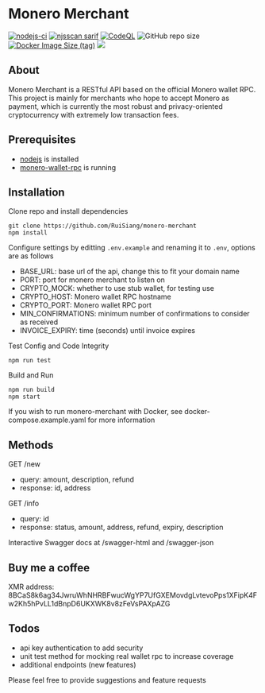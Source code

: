 # Monero Merchant

[![nodejs-ci](https://github.com/RuiSiang/monero-merchant/actions/workflows/nodejs-ci.yml/badge.svg)](https://github.com/RuiSiang/monero-merchant/actions/workflows/nodejs-ci.yml)
[![njsscan sarif](https://github.com/RuiSiang/monero-merchant/actions/workflows/njsscan-analysis.yml/badge.svg)](https://github.com/RuiSiang/monero-merchant/actions/workflows/njsscan-analysis.yml)
[![CodeQL](https://github.com/RuiSiang/monero-merchant/actions/workflows/codeql-analysis.yml/badge.svg)](https://github.com/RuiSiang/monero-merchant/actions/workflows/codeql-analysis.yml)
![GitHub repo size](https://img.shields.io/github/repo-size/ruisiang/monero-merchant?color=orange)
[![Docker Image Size (tag)](https://img.shields.io/docker/image-size/ruisiang/monero-merchant/latest?label=docker%20image%20size)](https://hub.docker.com/r/ruisiang/monero-merchant)
[![](https://images.microbadger.com/badges/version/ruisiang/monero-merchant.svg)](https://hub.docker.com/r/ruisiang/monero-merchant)
## About
Monero Merchant is a RESTful API based on the official Monero wallet RPC. This project is mainly for merchants who hope to accept Monero as payment, which is currently the most robust and privacy-oriented cryptocurrency with extremely low transaction fees.
## Prerequisites
+ [nodejs](https://nodejs.org/en/download/) is installed
+ [monero-wallet-rpc](https://www.getmonero.org/downloads/#cli) is running
## Installation
Clone repo and install dependencies
```
git clone https://github.com/RuiSiang/monero-merchant
npm install
```
Configure settings by editting `.env.example` and renaming it to `.env`, options are as follows
+ BASE_URL: base url of the api, change this to fit your domain name
+ PORT: port for monero merchant to listen on
+ CRYPTO_MOCK: whether to use stub wallet, for testing use
+ CRYPTO_HOST: Monero wallet RPC hostname
+ CRYPTO_PORT: Monero wallet RPC port
+ MIN_CONFIRMATIONS: minimum number of confirmations to consider as received
+ INVOICE_EXPIRY: time (seconds) until invoice expires

Test Config and Code Integrity
```
npm run test
```
Build and Run
```
npm run build
npm start
```
If you wish to run monero-merchant with Docker, see docker-compose.example.yaml for more information
## Methods
GET /new
+ query: amount, description, refund
+ response: id, address

GET /info
+ query: id
+ response: status, amount, address, refund, expiry, description

Interactive Swagger docs at /swagger-html and /swagger-json

## Buy me a coffee
XMR address: 
8BCaS8k6ag34JwruWhNHRBFwucWgYP7UfGXEMovdgLvtevoPps1XFipK4Fw2Kh5hPvLL1dBnpD6UKXWK8v8zFeVsPAXpAZG
## Todos
+ api key authentication to add security
+ unit test method for mocking real wallet rpc to increase coverage
+ additional endpoints (new features)

Please feel free to provide suggestions and feature requests
